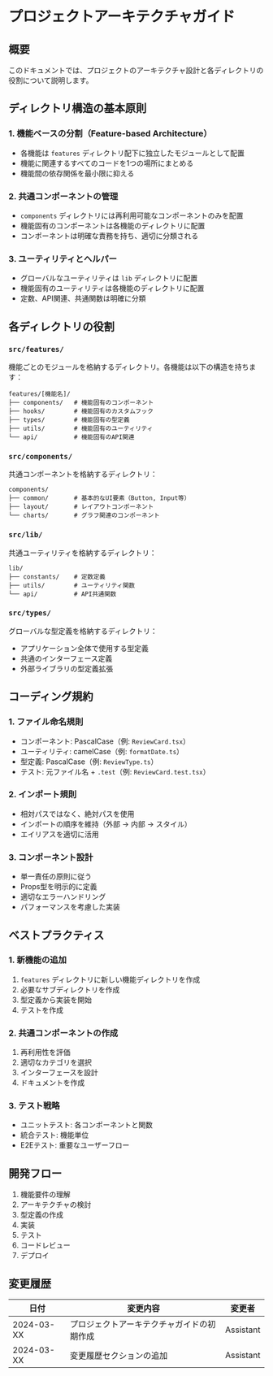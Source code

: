 # プロジェクトアーキテクチャガイド

## 概要

このドキュメントでは、プロジェクトのアーキテクチャ設計と各ディレクトリの役割について説明します。

## ディレクトリ構造の基本原則

### 1. 機能ベースの分割（Feature-based Architecture）

- 各機能は `features` ディレクトリ配下に独立したモジュールとして配置
- 機能に関連するすべてのコードを1つの場所にまとめる
- 機能間の依存関係を最小限に抑える

### 2. 共通コンポーネントの管理

- `components` ディレクトリには再利用可能なコンポーネントのみを配置
- 機能固有のコンポーネントは各機能のディレクトリに配置
- コンポーネントは明確な責務を持ち、適切に分類される

### 3. ユーティリティとヘルパー

- グローバルなユーティリティは `lib` ディレクトリに配置
- 機能固有のユーティリティは各機能のディレクトリに配置
- 定数、API関連、共通関数は明確に分類

## 各ディレクトリの役割

### `src/features/`

機能ごとのモジュールを格納するディレクトリ。各機能は以下の構造を持ちます：

```
features/[機能名]/
├── components/   # 機能固有のコンポーネント
├── hooks/        # 機能固有のカスタムフック
├── types/        # 機能固有の型定義
├── utils/        # 機能固有のユーティリティ
└── api/          # 機能固有のAPI関連
```

### `src/components/`

共通コンポーネントを格納するディレクトリ：

```
components/
├── common/       # 基本的なUI要素（Button, Input等）
├── layout/       # レイアウトコンポーネント
└── charts/       # グラフ関連のコンポーネント
```

### `src/lib/`

共通ユーティリティを格納するディレクトリ：

```
lib/
├── constants/    # 定数定義
├── utils/        # ユーティリティ関数
└── api/          # API共通関数
```

### `src/types/`

グローバルな型定義を格納するディレクトリ：

- アプリケーション全体で使用する型定義
- 共通のインターフェース定義
- 外部ライブラリの型定義拡張

## コーディング規約

### 1. ファイル命名規則

- コンポーネント: PascalCase（例: `ReviewCard.tsx`）
- ユーティリティ: camelCase（例: `formatDate.ts`）
- 型定義: PascalCase（例: `ReviewType.ts`）
- テスト: 元ファイル名 + `.test`（例: `ReviewCard.test.tsx`）

### 2. インポート規則

- 相対パスではなく、絶対パスを使用
- インポートの順序を維持（外部 → 内部 → スタイル）
- エイリアスを適切に活用

### 3. コンポーネント設計

- 単一責任の原則に従う
- Props型を明示的に定義
- 適切なエラーハンドリング
- パフォーマンスを考慮した実装

## ベストプラクティス

### 1. 新機能の追加

1. `features` ディレクトリに新しい機能ディレクトリを作成
2. 必要なサブディレクトリを作成
3. 型定義から実装を開始
4. テストを作成

### 2. 共通コンポーネントの作成

1. 再利用性を評価
2. 適切なカテゴリを選択
3. インターフェースを設計
4. ドキュメントを作成

### 3. テスト戦略

- ユニットテスト: 各コンポーネントと関数
- 統合テスト: 機能単位
- E2Eテスト: 重要なユーザーフロー

## 開発フロー

1. 機能要件の理解
2. アーキテクチャの検討
3. 型定義の作成
4. 実装
5. テスト
6. コードレビュー
7. デプロイ

## 変更履歴

| 日付       | 変更内容                                   | 変更者    |
| ---------- | ------------------------------------------ | --------- |
| 2024-03-XX | プロジェクトアーキテクチャガイドの初期作成 | Assistant |
| 2024-03-XX | 変更履歴セクションの追加                   | Assistant |
